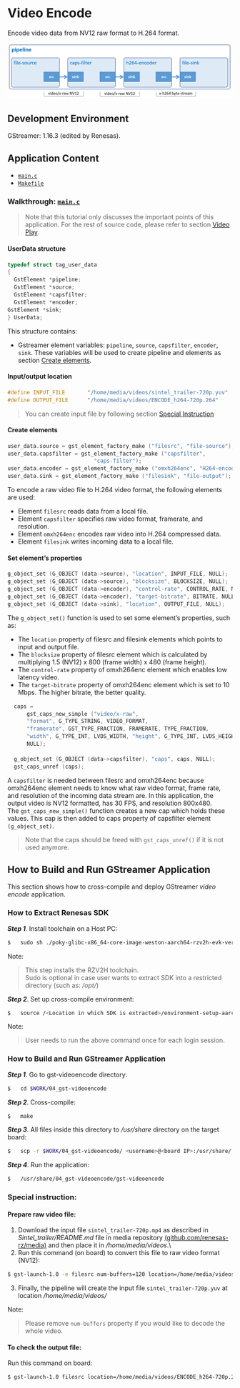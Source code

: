 # Video Encode

Encode video data from NV12 raw format to H.264 format.

![Figure video encode pipeline](figure.png)

## Development Environment

GStreamer: 1.16.3 (edited by Renesas).

## Application Content

+ [`main.c`](main.c)
+ [`Makefile`](Makefile)

### Walkthrough: [`main.c`](main.c)
>Note that this tutorial only discusses the important points of this application. For the rest of source code, please refer to section [Video Play](../02_gst-videoplay/README.md).

#### UserData structure
```c
typedef struct tag_user_data
{
  GstElement *pipeline;
  GstElement *source;
  GstElement *capsfilter;
  GstElement *encoder;
GstElement *sink;
} UserData;
```
This structure contains:
- Gstreamer element variables: `pipeline`, `source`, `capsfilter`, `encoder`, `sink`. These variables will be used to create pipeline and elements as section [Create elements](#create-elements).

#### Input/output location
```c
#define INPUT_FILE       "/home/media/videos/sintel_trailer-720p.yuv"
#define OUTPUT_FILE      "/home/media/videos/ENCODE_h264-720p.264"
```
> You can create input file by following section [Special Instruction](#special-instruction)

#### Create elements
```c
user_data.source = gst_element_factory_make ("filesrc", "file-source");
user_data.capsfilter = gst_element_factory_make ("capsfilter",
                           "caps-filter");
user_data.encoder = gst_element_factory_make ("omxh264enc", "H264-encoder");
user_data.sink = gst_element_factory_make ("filesink", "file-output");
```
To encode a raw video file to H.264 video format, the following elements are used:
-	 Element `filesrc` reads data from a local file.
-	 Element `capsfilter` specifies raw video format, framerate, and resolution.
-	 Element `omxh264enc` encodes raw video into H.264 compressed data.
-	 Element `filesink` writes incoming data to a local file.

#### Set element’s properties
```c
g_object_set (G_OBJECT (data->source), "location", INPUT_FILE, NULL);
g_object_set (G_OBJECT (data->source), "blocksize", BLOCKSIZE, NULL);
g_object_set (G_OBJECT (data->encoder), "control-rate", CONTROL_RATE, NULL);
g_object_set (G_OBJECT (data->encoder), "target-bitrate", BITRATE, NULL);
g_object_set (G_OBJECT (data->sink), "location", OUTPUT_FILE, NULL);
```
The `g_object_set()` function is used to set some element’s properties, such as:
-	 The `location` property of filesrc and filesink elements which points to input and output file.
-	 The `blocksize` property of filesrc element which is calculated by multiplying 1.5 (NV12) x 800 (frame width) x 480 (frame height).
-	 The `control-rate` property of omxh264enc element which enables low latency video.
-	 The `target-bitrate` property of omxh264enc element which is set to 10 Mbps. The higher bitrate, the better quality.

```c
  caps =
      gst_caps_new_simple ("video/x-raw",
      "format", G_TYPE_STRING, VIDEO_FORMAT,
      "framerate", GST_TYPE_FRACTION, FRAMERATE, TYPE_FRACTION,
      "width", G_TYPE_INT, LVDS_WIDTH, "height", G_TYPE_INT, LVDS_HEIGHT,
      NULL);

  g_object_set (G_OBJECT (data->capsfilter), "caps", caps, NULL);
  gst_caps_unref (caps);
```
A `capsfilter` is needed between filesrc and omxh264enc because omxh264enc element needs to know what raw video format, frame rate, and resolution of the incoming data stream are. In this application, the output video is NV12 formatted, has 30 FPS, and resolution 800x480.\
The `gst_caps_new_simple()` function creates a new cap which holds these values. This cap is then added to caps property of capsfilter element `(g_object_set)`.
>Note that the caps should be freed with `gst_caps_unref()` if it is not used anymore.

## How to Build and Run GStreamer Application

This section shows how to cross-compile and deploy GStreamer _video encode_ application.

### How to Extract Renesas SDK
***Step 1***. Install toolchain on a Host PC:
```sh
$   sudo sh ./poky-glibc-x86_64-core-image-weston-aarch64-rzv2h-evk-ver1-toolchain-*.sh
```
Note:
> This step installs the RZV2H toolchain.\
> Sudo is optional in case user wants to extract SDK into a restricted directory (such as: _/opt/_)

***Step 2***. Set up cross-compile environment:
```sh
$   source /<Location in which SDK is extracted>/environment-setup-aarch64-poky-linux
```
Note:
>User needs to run the above command once for each login session.

### How to Build and Run GStreamer Application

***Step 1***. Go to gst-videoencode directory:
```sh
$   cd $WORK/04_gst-videoencode
```

***Step 2***. Cross-compile:
```sh
$   make
```
***Step 3***. All files inside this directory to _/usr/share_ directory on the target board:
```sh
$   scp -r $WORK/04_gst-videoencode/ <username>@<board IP>:/usr/share/
```
***Step 4***. Run the application:
```sh
$   /usr/share/04_gst-videoencode/gst-videoencode
```
### Special instruction:
#### Prepare raw video file:
   1. Download the input file `sintel_trailer-720p.mp4` as described in _Sintel_trailer/README.md_ file in media repository [(github.com/renesas-rz/media)](https://github.com/renesas-rz/media) and then place it in _/home/media/videos_.\
   2. Run this command (on board) to convert this file to raw video format (NV12):
   ```sh
   $ gst-launch-1.0 -e filesrc num-buffers=120 location=/home/media/videos/sintel_trailer-720p.mp4 ! qtdemux ! h264parse ! omxh264dec no-copy=false ! filesink location=/home/media/videos/sintel_trailer-720p.yuv
   ```
   3. Finally, the pipeline will create the input file `sintel_trailer-720p.yuv` at location _/home/media/videos/_

   Note:
   >Please remove `num-buffers` property if you would like to decode the whole video.

#### To check the output file:
Run this command on board:
```sh
$ gst-launch-1.0 filesrc location=/home/media/videos/ENCODE_h264-720p.264 ! h264parse ! omxh264dec ! waylandsink
```